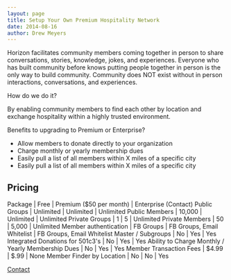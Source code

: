 ```yaml
---
layout: page
title: Setup Your Own Premium Hospitality Network
date: 2014-08-16
author: Drew Meyers
---
```

Horizon facilitates community members coming together in person to share conversations, stories, knowledge, jokes, and experiences. Everyone who has built community before knows putting people together in person is the only way to build community. Community does NOT exist without in person interactions, conversations, and experiences.

How do we do it?

By enabling community members to find each other by location and exchange hospitality within a highly trusted environment.

Benefits to upgrading to Premium or Enterprise?

<ul>
	<li>Allow members to donate directly to your organization</li>
	<li>Charge monthly or yearly membership dues</li>
	<li>Easily pull a list of all members within X miles of a specific city</li>
	<li>Easily pull a list of all members within X miles of a specific city</li>
</ul>

## Pricing

Package | Free | Premium ($50 per month) | Enterprise (Contact)
Public Groups | Unlimited | Unlimited | Unlimited
Public Members | 10,000 | Unlimited | Unlimited
Private Groups | 1 | 5 | Unlimited
Private Members | 50 | 5,000 | Unlimited
Member authentication | FB Groups | FB Groups, Email Whitelist | FB Groups, Email Whitelist
Master / Subgroups | No | Yes | Yes
Integrated Donations for 501c3's | No | Yes | Yes
Ability to Charge Monthly / Yearly Membership Dues | No | Yes | Yes
Member Transaction Fees | $4.99 | $.99 | None
Member Finder by Location | No | No | Yes

<a href="mailto:support@horizonapp.co" class="btn btn--full">Contact</a>